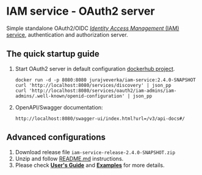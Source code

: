 # IAM service - OAuth2 server
Simple standalone OAuth2/OIDC  [*Identity Access Management* (IAM) service](https://github.com/jveverka/iam-service/tree/v2.4.0-SNAPSHOT), authentication and authorization server.

## The quick startup guide
1. Start OAuth2 server in default configuration [dockerhub project](https://hub.docker.com/r/jurajveverka/iam-service).
   ```
   docker run -d -p 8080:8080 jurajveverka/iam-service:2.4.0-SNAPSHOT
   curl 'http://localhost:8080/services/discovery' | json_pp
   curl 'http://localhost:8080/services/oauth2/iam-admins/iam-admins/.well-known/openid-configuration' | json_pp
   ```
2. OpenAPI/Swagger documentation:
    ```
    http://localhost:8080/swagger-ui/index.html?url=/v3/api-docs#/
   ```
## Advanced configurations
1. Download release file ``iam-service-release-2.4.0-SNAPSHOT.zip``
2. Unzip and follow [README.md](https://github.com/jveverka/iam-service/blob/2.x.x/release/README-release.md) instructions.
3. Please check [__User's Guide__](https://github.com/jveverka/iam-service/tree/2.x.x/docs/IAM-user-manual) and
   [__Examples__](https://github.com/jveverka/iam-service/tree/2.x.x/iam-examples) for more details.
